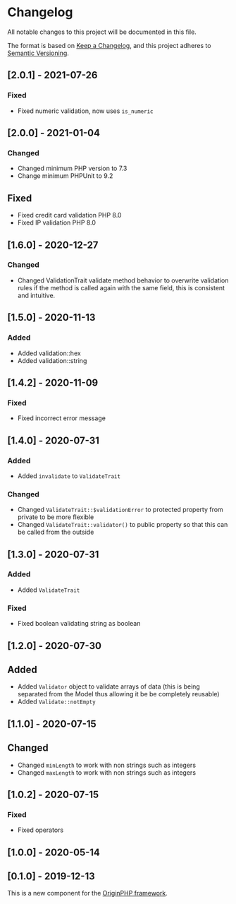# Changelog

All notable changes to this project will be documented in this file.

The format is based on [Keep a Changelog](https://keepachangelog.com/en/1.0.0/),
and this project adheres to [Semantic Versioning](https://semver.org/spec/v2.0.0.html).

## [2.0.1] - 2021-07-26

### Fixed

- Fixed numeric validation, now uses `is_numeric`

## [2.0.0] - 2021-01-04

### Changed

- Changed minimum PHP version to 7.3
- Change minimum PHPUnit to 9.2

## Fixed

- Fixed credit card validation PHP 8.0
- Fixed IP validation PHP 8.0

## [1.6.0] - 2020-12-27

### Changed

- Changed ValidationTrait validate method behavior to overwrite validation rules if the method is called again with the same field, this is consistent and intuitive.

## [1.5.0] - 2020-11-13

### Added

- Added validation::hex
- Added validation::string

## [1.4.2] - 2020-11-09

### Fixed

- Fixed incorrect error message

## [1.4.0] - 2020-07-31

### Added

- Added `invalidate` to `ValidateTrait`

### Changed

- Changed `ValidateTrait::$validationError` to protected property from private to be more flexible
- Changed `ValidateTrait::validator()` to public property so that this can be called from the outside

## [1.3.0] - 2020-07-31

### Added

- Added `ValidateTrait`

### Fixed

- Fixed boolean validating string as boolean

## [1.2.0] - 2020-07-30

## Added

- Added `Validator` object to validate arrays of data (this is being separated from the Model thus allowing it be be completely reusable)
- Added `Validate::notEmpty`

## [1.1.0] - 2020-07-15

## Changed

- Changed `minLength` to work with non strings such as integers
- Changed `maxLength` to work with non strings such as integers

## [1.0.2] - 2020-07-15

### Fixed

- Fixed operators

## [1.0.0] - 2020-05-14

## [0.1.0] - 2019-12-13

This is a new component for the [OriginPHP framework](https://www.originphp.com/).
